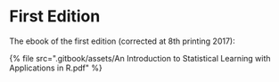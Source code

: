 # First Edition

The ebook of the first edition (corrected at 8th printing 2017):

{% file src=".gitbook/assets/An Introduction to Statistical Learning with Applications in R.pdf" %}
